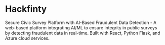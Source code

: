 # Hackfinty
Secure Civic Survey Platform with AI-Based Fraudulent Data Detection - A web-based platform integrating AI/ML to ensure integrity in public surveys by detecting fraudulent data in real-time. Built with React, Python Flask, and Azure cloud services.
